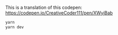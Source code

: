 This is a translation of this codepen:
https://codepen.io/CreativeCoder111/pen/XWyjBab

```bash
yarn
yarn dev
```